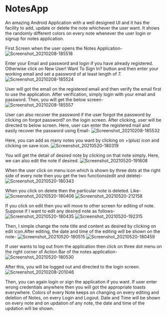 # NotesApp
An amazing Android Application with a well designed UI and it has the facility to  add, update or delete the note whichever the user want. It shows the randomly different colors on every note whenever the user login or signup for notes application.


First Screen when the user opens the Notes Application-
![Screenshot_20210208-185518](https://user-images.githubusercontent.com/64889275/107226435-266c1200-6a40-11eb-8d68-6570b0a6b429.png)


Enter your Email and password and login if you have already registered.
Otherwise click on New User! Want To Sign In? button and then enter your working email and set a password of at least length of 7.
![Screenshot_20210208-185524](https://user-images.githubusercontent.com/64889275/107226861-aabe9500-6a40-11eb-9c30-ad1272ed7c28.png)


User will got the email on the registered email and then verify the email first to use the application. After verification, simply login with your email and password. Then, you will get the below screen-
![Screenshot_20210208-185557](https://user-images.githubusercontent.com/64889275/107227239-2a4c6400-6a41-11eb-9974-471ee5587e0c.png)


User can also recover the password if the user forgot the password by clicking on forgot password? on the login screen. After clicking, user will be directed to below screen. Here, user can enter the registered mail and easily recover the password using Email-
![Screenshot_20210208-185532](https://user-images.githubusercontent.com/64889275/107237552-de072100-6a4c-11eb-9ed9-6ac426f90045.png)


Here, you can add as many notes you want by clicking on +(plus) icon and clicking on save icon.
![Screenshot_20210520-180319](https://user-images.githubusercontent.com/64889275/118981605-24e3ab80-b998-11eb-9e3d-f381aa0c0334.png)


You will get the detail of desired note by clicking on that note simply. Here, we can also edit the note if desired.
![Screenshot_20210520-191608](https://user-images.githubusercontent.com/64889275/118990258-582a3880-b9a0-11eb-917d-be8629219905.png)


When the user click on menu icon which is shown by three dots at the right side of every note then you get the two functions(edit and delete)-
![Screenshot_20210520-180343](https://user-images.githubusercontent.com/64889275/118988995-4d22d880-b99f-11eb-9df5-c264d8087e9a.png)


When you click on delete then the particular note is deleted. Like-
![Screenshot_20210520-180406](https://user-images.githubusercontent.com/64889275/118989080-5f047b80-b99f-11eb-86ed-bb0584128035.png)
![Screenshot_20210520-212158](https://user-images.githubusercontent.com/64889275/119010386-a136b880-b9b1-11eb-8611-ecd2dba3bf05.png)


If you click on edit then you will move to other screen for editing of note. Suppose if I want to edit any desired note as follows-
![Screenshot_20210520-180435](https://user-images.githubusercontent.com/64889275/118990637-afc8a400-b9a0-11eb-81b8-498d1ad53965.png)
![Screenshot_20210520-192315](https://user-images.githubusercontent.com/64889275/118990992-fae2b700-b9a0-11eb-8436-9bf44232bb56.png)


Then, I simple change the note title and content as desired by clicking on edit icon.After editing, the date and time of the editing will be shown on the note-
![Screenshot_20210520-180515](https://user-images.githubusercontent.com/64889275/118982107-b81ce100-b998-11eb-9612-e3f4ab7ce634.png)
![Screenshot_20210520-180459](https://user-images.githubusercontent.com/64889275/118982136-c10db280-b998-11eb-9cf4-8f4279993105.png)


If user wants to log out from the application then click on three dot menu on the right corner of Action Bar of the notes application-
![Screenshot_20210520-180530](https://user-images.githubusercontent.com/64889275/118980590-3a0c0a80-b997-11eb-878b-139bc7c50e9f.png)


After this, you will be logged out and directed to the login screen.
![Screenshot_20210208-201046](https://user-images.githubusercontent.com/64889275/107234644-e27e0a80-6a49-11eb-8e9e-6db0c5cc278e.png)


Then, you can again login or sign the application if you want.
If user enter wrong credentials anywhere then you will got the appropriate toasts everywhere.
Colors of every Note keeps on changing on every editing and deletion of Notes, on every Login and Logout.
Date and Time will be shown on every note and on updation of any note, the date and time of the updation will be shown.



